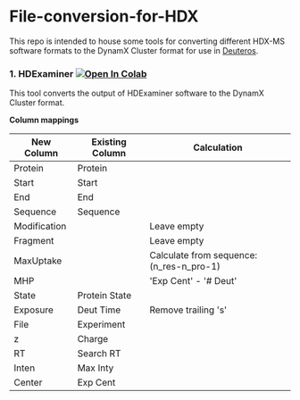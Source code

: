 # File-conversion-for-HDX

This repo is intended to house some tools for converting different HDX-MS software formats to the DynamX Cluster format for use in [Deuteros](https://github.com/andymlau/Deuteros_2.0).

### 1. HDExaminer   [![Open In Colab](https://colab.research.google.com/assets/colab-badge.svg)](https://colab.research.google.com/github/andymlau/File-conversion-for-HDX/blob/main/hdexaminer_convert.ipynb)
This tool converts the output of HDExaminer software to the DynamX Cluster format.



**Column mappings**

| New Column   | Existing Column | Calculation                              |
|--------------|-----------------|------------------------------------------|
| Protein      | Protein         |                                          |
| Start        | Start           |                                          |
| End          | End             |                                          |
| Sequence     | Sequence        |                                          |
| Modification |                 | Leave empty                              |
| Fragment     |                 | Leave empty                              |
| MaxUptake    |                 | Calculate from sequence: (n_res-n_pro-1) |
| MHP          |                 | 'Exp Cent' - '# Deut'                    |
| State        | Protein State   |                                          |
| Exposure     | Deut Time       | Remove trailing 's'                      |
| File         | Experiment      |                                          |
| z            | Charge          |                                          |
| RT           | Search RT       |                                          |
| Inten        | Max Inty        |                                          |
| Center       | Exp Cent        |                                          |

